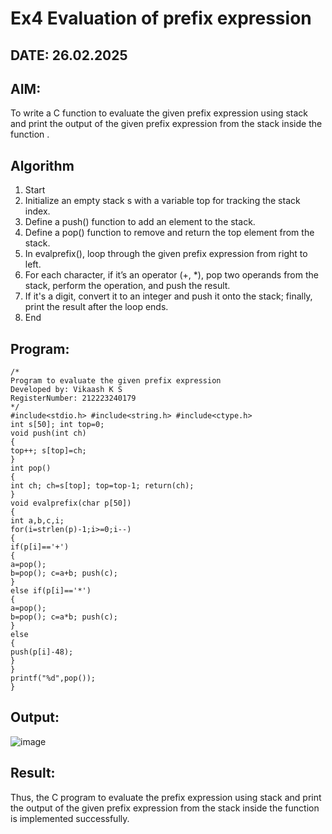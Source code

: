 # Ex4 Evaluation of prefix expression
## DATE: 26.02.2025
## AIM:
To write a C function to evaluate the given prefix expression using stack and print the output of the given prefix expression from the stack inside the function . 

## Algorithm
1. Start
2. Initialize an empty stack s with a variable top for tracking the stack index.
3. Define a push() function to add an element to the stack.
4. Define a pop() function to remove and return the top element from the stack.
5. In evalprefix(), loop through the given prefix expression from right to left.
6. For each character, if it’s an operator (+, *), pop two operands from the stack, perform the operation, and push the result.
7. If it's a digit, convert it to an integer and push it onto the stack; finally, print the result after the loop ends.
8. End

## Program:
```
/*
Program to evaluate the given prefix expression
Developed by: Vikaash K S
RegisterNumber: 212223240179
*/
#include<stdio.h> #include<string.h> #include<ctype.h>
int s[50]; int top=0;
void push(int ch)
{
top++; s[top]=ch;
}
int pop()
{
int ch; ch=s[top]; top=top-1; return(ch);
}
void evalprefix(char p[50])
{
int a,b,c,i;
for(i=strlen(p)-1;i>=0;i--)
{
if(p[i]=='+')
{
a=pop();
b=pop(); c=a+b; push(c);
}
else if(p[i]=='*')
{
a=pop();
b=pop(); c=a*b; push(c);
}
else
{
push(p[i]-48);
}
}
printf("%d",pop());
}
```

## Output:
![image](https://github.com/user-attachments/assets/aadae3a3-f140-4d1d-8e19-793d97975520)



## Result:
Thus, the C program to evaluate the prefix expression using stack and print the output of the given prefix expression from the stack inside the function is implemented successfully.
